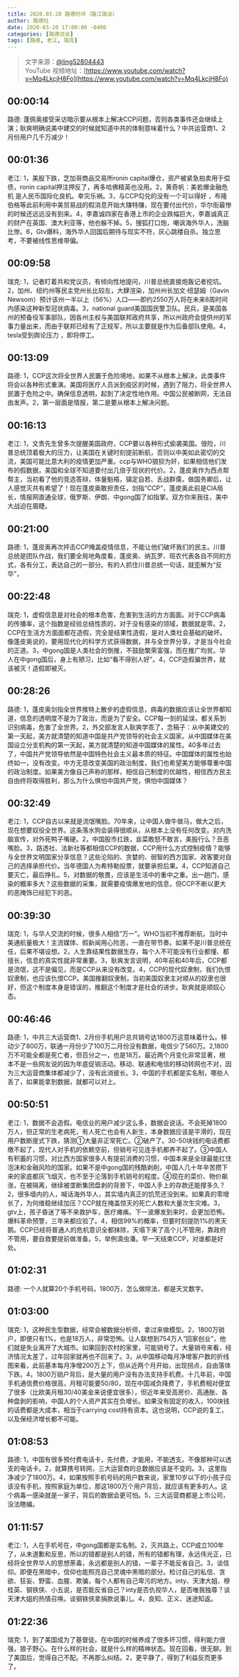 ```yaml
---
title: 2020.03.20 路德时评（路江瑞谈）
author: 路德社
date: 2020-03-20 17:00:00 -0400
categories: [路德访谈]
tags: [路德, 老江, 瑞克]
---
```


> 文字来源：[@ling52804443](https://twitter.com/ling52804443)  
> YouTube 视频地址：[https://www.youtube.com/watch?v=Mq4LkcjH8Fo](https://www.youtube.com/watch?v=Mq4LkcjH8Fo)

## 00:00:14

路德: 蓬佩奥接受采访暗示要从根本上解决CCP问题，否则各类事件还会继续上演；耿爽明确说美中建交的时候就知道中共的体制意味着什么？中共运营商1、2月份用户几千万减少！

## 00:01:36

老江: 1，美股下跌，芝加哥商品交易所ronin capital爆仓，资产被紧急拍卖用于偿债，ronin capital押注押反了，再多哈佛精英也没用。2，黄奇帆：美若爆金融危机 是人民币国际化良机。幸灾乐祸。3，与CCP勾兑的没有一个可以得好 ，布隆伯格等此前利用中美贸易战的假消息开始大赚特赚，现在要付出代价，华尔街最惨的时候还远远没有到来。4，李嘉诚四家在香港上市的企业跌幅巨大，李嘉诚真正的财产在英国、澳大利亚等，他也躲不掉。5，搜狐打口炮，嘲讽海外华人，洗脑比惨。6，Gtv爆料，海外华人回国后期待与现实不符，灰心跳楼自杀。独立思考，不要被线性思维带偏。

## 00:09:58

瑞克: 1，记者盯着共和党议员，有倾向性地提问，川普总统直接炮轰记者挖坑。2，加州、纽约州等民主党州长比较左，大肆渲染，加州州长加文·纽瑟姆（Gavin Newsom）预计该州一半以上（56%）人口——即约2550万人将在未来8周时间内感染这种新型冠状病毒。3，national guard美国国民警卫队。民兵，是美国各州的预备役军事部队，因各州主权与美国联邦政府共享，所以州政府会提供州的军事力量出来，而由于联邦已经有了正规军，所以主要就是作为后备部队使用。4，tesla受到舆论压力 ，即将停工。

## 00:13:09

路德: 1，CCP这次将全世界人民置于危险境地，如果不从根本上解决，此类事件将会以各种形式重演。美国将医疗人员派到疫区的时候，遇到了阻力，将全世界人民置于危险之中。确保信息透明，起到了决定性地作用。中国公民被断网，无法自由发声。2，第一层面是情报，第二是要从根本上解决问题。

## 00:16:13

老江: 1，文贵先生曾多次提醒美国政府，CCP要以各种形式偷袭美国。很险，川普总统顶着极大的压力，让美国在关键时刻提前断航，否则以中美如此密切的交流，美国可能比意大利的疫情更加严重。ccp与WHO狼狈为奸，如果相信他们发布的假数据，美国和全球不知道要付出几倍于现状的代价。2，蓬皮奥作为西点帮帮主，当初看了他的竞选答辩，体量魁梧，镇定自若、舌战群儒，做国务卿后，让人感觉灭共有希望了！现在蓬皮奥敢担责任，剑指“CCP”，蓬皮奥此前是CIA局长，情报网直通全球，俄罗斯、伊朗、中gong国了如指掌。双方你来我往，美中大战迫在眉睫。

## 00:21:00

路德: 1，蓬皮奥再次抨击CCP掩盖疫情信息，不能让他们破坏我们的民主。川普总统是团队作战，我们要全局地角度看，蓬皮奥、纳瓦罗、班农代表各自不同的方式，各有分工，表达自己的一部分。有的人抓住川普总统一句话，就歪解为“反华”，

## 00:22:48

瑞克: 1，虚假信息是对社会的根本危害，危害到生活的方方面面。对于CCP病毒的传播率，这个指数是经验总结性质的，对于没有感染的领域，数据就是零。2，CCP在生活方方面面都在造假，完全是结果性造假，是对人类社会基础的破坏。像蓬皮奥说的，要用现代化的科学方式获得数据，并与全世界分享，才是当今社会的正道。3，中gong国是人类社会的倒推，不鼓励繁荣富强，而在推广均贫。华人在中gong国后，身上有陋习，比如“看不得别人好”。4，CCP造假骗世界，就该被灭！造假即被灭。

## 00:28:26

路德: 1，蓬皮奥剑指全世界推特上散步的虚假信息，病毒的数据应该让全世界都知道，信息的透明度不是为了政治，而是为了安全。CCP每一刻的延误，都关系到识别病毒，危害了全世界。2，外交部发言人耿爽学乖了，念稿子：从中美建交的第一天起，美方就清楚的知道中国是共产党领导的社会主义国家。从中国媒体在美国设立分支机构的第一天起，美方就清楚的知道中国媒体的属性。40多年过去了，中国共产党领导依然是中国特色社会主义最本质的特征。中国媒体的属性也始终如一，没有改变。中方无意改变美国的政治制度，我们也希望美方能够尊重中国的政治制度。如果美方像自己声称的那样，相信自己制度的优越性，相信西方民主自由终将取得胜利，那么为什么惧怕中国共产党，惧怕中国媒体？

## 00:32:49

老江: 1，CCP自古以来就是流氓嘴脸。70年来，让中国人做牛做马，做大之后，现在想要奴役全世界。这条落水狗会装得很顺从，从根本上没有任何改变。对内洗脑宣传，对外死鸭子嘴硬。2，中国股市扛跌，韭菜敢怒不敢言，美股行么？丑恶嘴脸。3，路透社、法新社等都相信CCP的数据，CCP用什么方式控制疫情？能够与全世界文明国家分享信息？这些沦陷的、贪婪的、弱智的西方国家、政客要对自己的选择承担代价。当年德国人为希特勒投票，就要承担后果。4，CCP知道自己要灭亡，最后挣扎。5，对数据的敬畏，应该是生活中的重中之重。出一趟门，感染的概率多大？这些数据的采集，就需要疫情爆发地的信息，但CCP不断以更大的恶掩饰已经犯下的恶。

## 00:39:30

瑞克: 1，与华人交流的时候，很多人相信“万一”。WHO当初不推荐断航，当时中美通航量极大！主流媒体、假新闻用心险恶，一直在带节奏。如果不是川普总统在任，后果不堪设想。2，人生靠结果性数据生存，每个人不可能没有行业都懂、都擅长，信息的真实性就非常重要。3，耿爽发言说明，40年前和40年后，CCP都是流氓，这不是偏见，而是CCP从来没有改变。4，CCP的现代奴隶制，我们仇恨奴隶制，也应该仇恨CCP。美国推翻奴隶制，当初美国奴隶主对顺从的奴隶也很好，但这个制度本身是错误的，推翻这个制度才是社会的进步。耿爽就是顺奴心态。

## 00:46:46

路德: 1，中共三大运营商1、2月份手机用户总共销号达1800万这意味着什么。移动少了800万，联通一月份少了100万二月份没有数据，电信少了560万。2,1800万不可能全都是死亡者，但百分之一，也是18万。最近两个月变化非常显著，根本不是一些网友说的因为年底促销活动。移动、联通和电信的移动转网也不对，因为三大运营商集体都减少了，没有此消彼长。3，中国的手机都是实名制，哪些人丢了，如果能拿到数据，就都可以对上。

## 00:50:51

老江: 1，数据不会造假。电信业的用户减少这么多，数据会说话。不会死掉1800万人，但正常的生老病死，有人死亡也会有人新生，本身数据应该是平滑的，现在用户数断崖式下跌，猜测①大量非正常死亡。②破产了。30-50块钱的电话费都缴不起了，现代人对手机的依赖空前，但销号可见连手机都养不起了。③中国人有积蓄的习惯，对比西方国家很多人有提前消费的习惯，中国本来是全球最能扛住泡沫和金融风险的国家。如果不是中gong国的残酷剥削，中国人几十年辛苦攒下来的家底都灰飞烟灭，也不至于沦落到手机销号的程度。④现在的菜价、物价飙涨，在被隔离，继续被垄断集团盘剥的背景下，中国人手上的存款还能撑多久？2，很多墙内的人，喊话海外华人，其实墙内真正的饥荒还没到来。如果真的零增长了，为何维稳继续加压？CCP就在掩盖惊天的死亡人数和大量次生灾难。3，gtv上，孩子昏迷了等不来救护车，医疗瘫痪。下一波爆发到来时，会更加恐怖。爆料革命预警，三年来都应验了。4，相信99%的概率，但要时刻提防1%的黑天鹅。CCP已经将普通人的危机意识全都抹除，天塌下来了高个儿不管用，靠政府不管用，要自救要提前做准备。5，举例滴虫潘。早一天结束CCP，对谁都是好处。

## 01:02:31

路德: 一个人就算20个手机号码，1800万，怎么做除法，都是天文数字。

## 01:03:00

瑞克: 1，这种民生型数据，经常会被数据分析师，拿过来做模型。2，1800万销户，即便只有1%，也是18万人，非常恐怖。让人联想到754万人“回家创业”，他们就是失业离开了大城市。如果回到农村的家里，可能销号了。大量销号来看，经济情况太差了，过年回家就再也不回来了。3，从中国移动每月净增客户数的折线图来看，此前基本每月净增200万上下，但从近两个月开始，出现拐点，自由落体下跌。4，1800万销户背后，是大量的用户没有办法支持手机费。十几年前，中国手机通信费价格很高，月租可能要50/80，现在中国减负降费了，手机费相对便宜了很多（比欧美月租30/40美金来说便宜很多），但近年来受高房价、高通胀、各种盘剥的影响，中国人的个人资产其实在负增长。如果没有固定的收入，100块钱的话费都是大成本，相当于carrying cost持有资本。这也说明，CCP说的复工，以及保经济增长都不可能。

## 01:08:53

路德: 1，中国有很多预付费电话卡，先付费，才能用，不能透支。不像那种可以透支的电话卡。2，就算携号转网，三大运营商的总数据应该是不变的。3，这里指净减少了1800万。4，如果按照手机号码的用户数来说，家里10岁以下的小孩子应该没有手机，按照家庭为单位，那这1800万个用户背后，就应该有更多的人。这个病毒一感染就是一家子，背后的数据会更可怕。5，三大运营商都是上市公司，没法瞎编。

## 01:11:57

老江: 1，人在手机号在，中gong国都是实名制。2，灭共路上，CCP成立100年了，从未道歉和反思，所以的错都是别人的错，所有的错都有理，永远伟光正，已经将全世界华人的思想荼毒，永远都是别人的错，一辈子不能反省自己。3，谈信仰。即便在黑暗中，信仰也能照亮自己灵魂中黑暗的部分。检讨自己的私信、贪欲、狂妄、野蛮、血腥、欺骗，每个人都有自己卑污的地方。inty、天津大姐、穆桂英、钢铁侠、小五说，是否能反省自己？inty是否仇视华人，是否唯我独尊？谈天津大姐的热情召唤。谈钢铁侠拿捐款说事儿。4，良知、正义、迷途知返。

## 01:22:36

瑞克: 1，到了美国成为了基督徒。在中国的时候养成了很多坏习惯，得利能力很强，狼子野心。在什么样的社会，就是什么样的精神状态。现在回看，很无聊。到了美国后，觉得自己不配。不再那么纠结。2，更平静了，得到了利益反而更多了。
